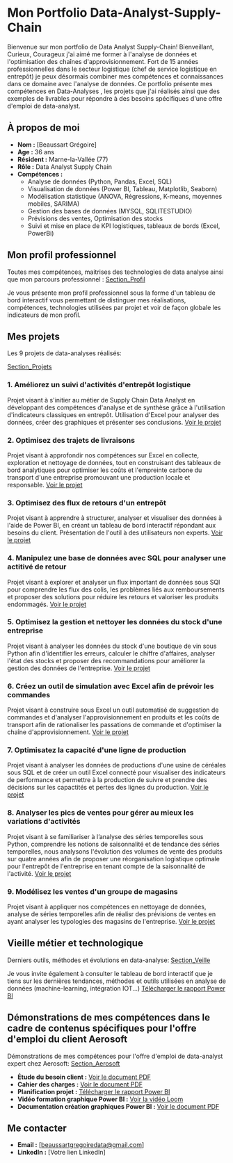# Mon Portfolio Data-Analyst-Supply-Chain

Bienvenue sur mon portfolio de Data Analyst Supply-Chain!
Bienveillant, Curieux, Courageux j'ai aimé me former à  l'analyse de données et l'optimisation des chaînes d'approvisionnement. Fort de 15 années professionnelles dans le secteur logistique (chef de service logistique en entrepôt) je peux désormais combiner mes compétences et connaissances dans ce domaine avec l'analyse de données. Ce portfolio présente mes compétences en Data-Analyses , les projets que j'ai réalisés ainsi que des exemples de livrables pour répondre à des besoins spécifiques d'une offre d'emploi de data-analyst.


## À propos de moi
- **Nom :** [Beaussart Grégoire]
- **Age :** 36 ans
- **Résident :** Marne-la-Vallée (77)
- **Rôle :** Data Analyst Supply Chain
- **Compétences :**
  - Analyse de données (Python, Pandas, Excel, SQL)
  - Visualisation de données (Power BI, Tableau, Matplotlib, Seaborn)
  - Modélisation statistique (ANOVA, Régressions, K-means, moyennes mobiles, SARIMA)
  - Gestion des bases de données (MYSQL, SQLITESTUDIO)
  - Prévisions des ventes, Optimisation des stocks
  - Suivi et mise en place de KPI logistiques, tableaux de bords (Excel, PowerBi)

## Mon profil professionnel

Toutes mes compétences, maitrises des technologies de data analyse ainsi que mon parcours professionnel : 
[Section_Profil](https://github.com/gregoiredata/Mon-Portfolio-Data-Analyst-Supply-Chain/blob/main/profil_professionnel.md)

Je vous présente mon profil professionnel sous la forme d'un tableau de bord interactif vous permettant de distinguer mes réalisations, compétences, technologies utilisées par projet et voir de façon globale les indicateurs de mon profil.


## Mes projets

Les 9 projets de data-analyses réalisés:

[Section_Projets](https://github.com/gregoiredata/Mon-Portfolio-Data-Analyst-Supply-Chain/blob/main/projet.md)

### 1. Améliorez un suivi d'activités d'entrepôt logistique
Projet visant à s'initier au métier de Supply Chain Data Analyst en développant des compétences d'analyse et de synthèse grâce à l'utilisation d'indicateurs classiques en entrepôt.
Utilisation d'Excel pour analyser des données, créer des graphiques et présenter ses conclusions.
[Voir le projet](lien-vers-le-fichier-ou-le-repository-du-projet)

### 2. Optimisez des trajets de livraisons
Projet visant à approfondir nos compétences sur Excel en collecte, exploration et nettoyage de données, tout en construisant des tableaux de bord analytiques pour optimiser les coûts et l'empreinte carbone du transport d'une entreprise promouvant une production locale et responsable.
[Voir le projet](lien-vers-le-fichier-ou-le-repository-du-projet)

### 3. Optimisez des flux de retours d'un entrepôt
Projet visant à apprendre à structurer, analyser et visualiser des données à l'aide de Power BI, en créant un tableau de bord interactif répondant aux besoins du client. Présentation de l'outil à des utilisateurs non experts.
[Voir le projet](lien-vers-le-fichier-ou-le-repository-du-projet)

### 4. Manipulez une base de données avec SQL pour analyser une actitivé de retour
Projet visant à explorer et analyser un flux important de données sous SQl pour comprendre les flux des colis, les problèmes liés aux remboursements et proposer des solutions pour réduire les retours et valoriser les produits endommagés.
[Voir le projet](lien-vers-le-fichier-ou-le-repository-du-projet)

### 5. Optimisez la gestion et nettoyer les données du stock d'une entreprise
Projet visant à analyser les données du stock d'une boutique de vin sous Python afin d'identifier les erreurs, calculer le chiffre d'affaires, analyser l'état des stocks et proposer des recommandations pour améliorer la gestion des données de l'entreprise.
[Voir le projet](lien-vers-le-fichier-ou-le-repository-du-projet)

### 6. Créez un outil de simulation avec Excel afin de prévoir les commandes
Projet visant à construire sous Excel un outil automatisé de suggestion de commandes et d'analyser l'approvisionnement en produits et les coûts de transport afin de rationaliser les passations de commande et d'optimiser la chaîne d'approvisionnement.
[Voir le projet](lien-vers-le-fichier-ou-le-repository-du-projet)

### 7. Optimisatez la capacité d'une ligne de production
Projet visant à analyser les données de productions d'une usine de céréales sous SQL et de créer un outil Excel connecté pour visualiser des indicateurs de performance et permettre à la production de suivre et prendre des décisions sur les capactités et pertes des lignes du production.
[Voir le projet](lien-vers-le-fichier-ou-le-repository-du-projet)

### 8. Analyser les pics de ventes pour gérer au mieux les variations d'activités
Projet visant à  se familiariser à l’analyse des séries temporelles sous Python, comprendre les notions de saisonnalité et de tendance des séries temporelles, nous analysons l'évolution des volumes de vente des produits sur quatre années afin de proposer une réorganisation logistique optimale pour l'entrepôt de l'entreprise en tenant compte de la saisonnalité de l'activité.
[Voir le projet](lien-vers-le-fichier-ou-le-repository-du-projet)

### 9. Modélisez les ventes d'un groupe de magasins
Projet visant à appliquer nos compétences en nettoyage de données, analyse de séries temporelles afin de réalisr des prévisions de ventes en ayant analyser les typologies des magasins de l'entreprise.
[Voir le projet](lien-vers-le-fichier-ou-le-repository-du-projet)

## Vieille métier et technologique

Derniers outils, méthodes et évolutions en data-analyse:
[Section_Veille](https://github.com/gregoiredata/Mon-Portfolio-Data-Analyst-Supply-Chain/blob/main/veille_m%C3%A9tier_technologique.md)

Je vous invite également à consulter le tableau de bord interactif que je tiens  sur les dernières tendances, méthodes et outils utilisées en analyse de données (machine-learning, intégration IOT...)
[Télécharger le rapport Power BI](https://github.com/gregoiredata/Mon-Portfolio-Data-Analyst-Supply-Chain/blob/main/05B_tableaux_bords_veille_metier.pbix)

## Démonstrations de mes compétences dans le cadre de contenus spécifiques pour l'offre d'emploi du client Aerosoft

Démonstrations de mes compétences pour l'offre d'emploi de data-analyst expert chez Aerosoft:
[Section_Aerosoft](https://github.com/gregoiredata/Mon-Portfolio-Data-Analyst-Supply-Chain/blob/main/demonstration_competences_candidature_offre_d_emploi_aerosoft.md)

- **Étude du besoin client :** [Voir le document PDF](https://github.com/gregoiredata/Mon-Portfolio-Data-Analyst-Supply-Chain/blob/main/2_%20Analyse_des_besoins_client..pdf)
- **Cahier des charges :** [Voir le document PDF](https://github.com/gregoiredata/Mon-Portfolio-Data-Analyst-Supply-Chain/blob/main/3_Cahier_des_charges_Portfolio.pdf)
- **Planification projet :** [Télécharger le rapport Power BI](https://github.com/gregoiredata/Mon-Portfolio-Data-Analyst-Supply-Chain/blob/main/04_diagramme_Gantt_PowerBI_projet.pbix)
- **Vidéo formation graphique Power BI :** [Voir la vidéo Loom](https://www.loom.com/share/c7f0cb9a25624441b40aba3b2a248ea1?sid=004657ff-233e-4223-abe8-be169e6eb7d0)
- **Documentation création graphiques Power BI :** [Voir le document PDF](https://github.com/gregoiredata/Mon-Portfolio-Data-Analyst-Supply-Chain/blob/main/07_Proc%C3%A9dure_cre%CC%81ation_de_graphiques_avec_PowerBI.pdf)

## Me contacter
- **Email :** [beaussartgregoiredata@gmail.com]
- **LinkedIn :** [Votre lien LinkedIn]
